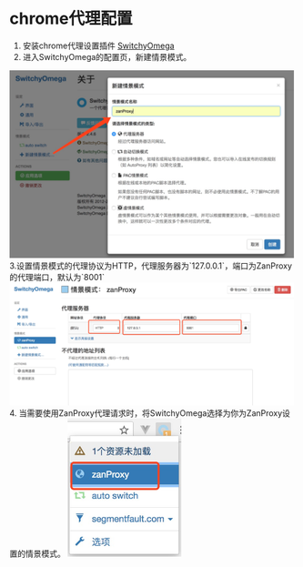 # chrome代理配置

1. 安装chrome代理设置插件 [SwitchyOmega](https://chrome.google.com/webstore/detail/proxy-switchyomega/padekgcemlokbadohgkifijomclgjgif?hl=en-US)
2. 进入SwitchyOmega的配置页，新建情景模式。
<img src="./img/new.jpeg" width="500" />
3.设置情景模式的代理协议为HTTP，代理服务器为`127.0.0.1`，端口为ZanProxy的代理端口，默认为`8001`
<img src="./img/config.jpeg" width="500" />
4. 当需要使用ZanProxy代理请求时，将SwitchyOmega选择为你为ZanProxy设置的情景模式。
<img src="./img/select.jpeg" width="200" />
